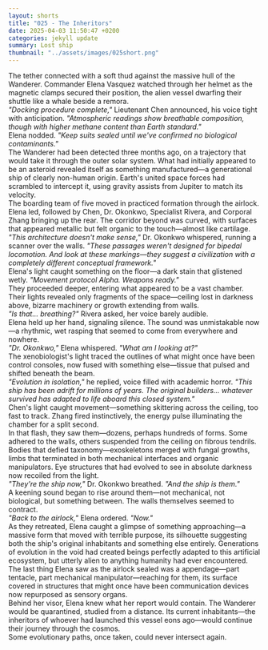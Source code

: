 ```yaml
---
layout: shorts
title: "025 - The Inheritors"
date: 2025-04-03 11:50:47 +0200
categories: jekyll update
summary: Lost ship
thumbnail: "../assets/images/025short.png"
---
```


The tether connected with a soft thud against the massive hull of the Wanderer. Commander Elena Vasquez watched through her helmet as the magnetic clamps secured their position, the alien vessel dwarfing their shuttle like a whale beside a remora.<br>
_"Docking procedure complete,"_ Lieutenant Chen announced, his voice tight with anticipation. _"Atmospheric readings show breathable composition, though with higher methane content than Earth standard."_<br>
Elena nodded. _"Keep suits sealed until we've confirmed no biological contaminants."_<br>
The Wanderer had been detected three months ago, on a trajectory that would take it through the outer solar system. What had initially appeared to be an asteroid revealed itself as something manufactured—a generational ship of clearly non-human origin. Earth's united space forces had scrambled to intercept it, using gravity assists from Jupiter to match its velocity.<br>
The boarding team of five moved in practiced formation through the airlock. Elena led, followed by Chen, Dr. Okonkwo, Specialist Rivera, and Corporal Zhang bringing up the rear. The corridor beyond was curved, with surfaces that appeared metallic but felt organic to the touch—almost like cartilage.<br>
_"This architecture doesn't make sense,"_ Dr. Okonkwo whispered, running a scanner over the walls. _"These passages weren't designed for bipedal locomotion. And look at these markings—they suggest a civilization with a completely different conceptual framework."_<br>
Elena's light caught something on the floor—a dark stain that glistened wetly. _"Movement protocol Alpha. Weapons ready."_<br>
They proceeded deeper, entering what appeared to be a vast chamber. Their lights revealed only fragments of the space—ceiling lost in darkness above, bizarre machinery or growth extending from walls.<br>
_"Is that... breathing?"_ Rivera asked, her voice barely audible.<br>
Elena held up her hand, signaling silence. The sound was unmistakable now—a rhythmic, wet rasping that seemed to come from everywhere and nowhere.<br>
_"Dr. Okonkwo,"_ Elena whispered. _"What am I looking at?"_<br>
The xenobiologist's light traced the outlines of what might once have been control consoles, now fused with something else—tissue that pulsed and shifted beneath the beam.<br>
_"Evolution in isolation,"_ he replied, voice filled with academic horror. _"This ship has been adrift for millions of years. The original builders... whatever survived has adapted to life aboard this closed system."_<br>
Chen's light caught movement—something skittering across the ceiling, too fast to track. Zhang fired instinctively, the energy pulse illuminating the chamber for a split second.<br>
In that flash, they saw them—dozens, perhaps hundreds of forms. Some adhered to the walls, others suspended from the ceiling on fibrous tendrils. Bodies that defied taxonomy—exoskeletons merged with fungal growths, limbs that terminated in both mechanical interfaces and organic manipulators. Eye structures that had evolved to see in absolute darkness now recoiled from the light.<br>
_"They're the ship now,"_ Dr. Okonkwo breathed. _"And the ship is them."_<br>
A keening sound began to rise around them—not mechanical, not biological, but something between. The walls themselves seemed to contract.<br>
_"Back to the airlock,"_ Elena ordered. _"Now."_<br>
As they retreated, Elena caught a glimpse of something approaching—a massive form that moved with terrible purpose, its silhouette suggesting both the ship's original inhabitants and something else entirely. Generations of evolution in the void had created beings perfectly adapted to this artificial ecosystem, but utterly alien to anything humanity had ever encountered.<br>
The last thing Elena saw as the airlock sealed was a appendage—part tentacle, part mechanical manipulator—reaching for them, its surface covered in structures that might once have been communication devices now repurposed as sensory organs.<br>
Behind her visor, Elena knew what her report would contain. The Wanderer would be quarantined, studied from a distance. Its current inhabitants—the inheritors of whoever had launched this vessel eons ago—would continue their journey through the cosmos.<br>
Some evolutionary paths, once taken, could never intersect again.<br>
